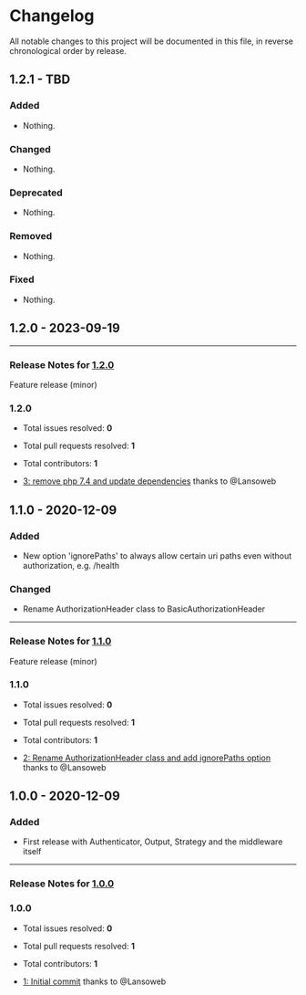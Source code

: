 # Changelog

All notable changes to this project will be documented in this file, in reverse chronological order by release.

## 1.2.1 - TBD

### Added

- Nothing.

### Changed

- Nothing.

### Deprecated

- Nothing.

### Removed

- Nothing.

### Fixed

- Nothing.

## 1.2.0 - 2023-09-19


-----

### Release Notes for [1.2.0](https://github.com/Lansoweb/api-auth/milestone/6)

Feature release (minor)

### 1.2.0

- Total issues resolved: **0**
- Total pull requests resolved: **1**
- Total contributors: **1**

 - [3: remove php 7.4 and update dependencies](https://github.com/Lansoweb/api-auth/pull/3) thanks to @Lansoweb

## 1.1.0 - 2020-12-09

### Added

- New option 'ignorePaths' to always allow certain uri paths even without authorization, e.g. /health

### Changed

- Rename AuthorizationHeader class to BasicAuthorizationHeader


-----

### Release Notes for [1.1.0](https://github.com/Lansoweb/api-auth/milestone/3)

Feature release (minor)

### 1.1.0

- Total issues resolved: **0**
- Total pull requests resolved: **1**
- Total contributors: **1**

 - [2: Rename AuthorizationHeader class and add ignorePaths option](https://github.com/Lansoweb/api-auth/pull/2) thanks to @Lansoweb

## 1.0.0 - 2020-12-09

### Added

- First release with Authenticator, Output, Strategy and the middleware itself


-----

### Release Notes for [1.0.0](https://github.com/Lansoweb/api-auth/milestone/1)



### 1.0.0

- Total issues resolved: **0**
- Total pull requests resolved: **1**
- Total contributors: **1**

 - [1: Initial commit](https://github.com/Lansoweb/api-auth/pull/1) thanks to @Lansoweb

